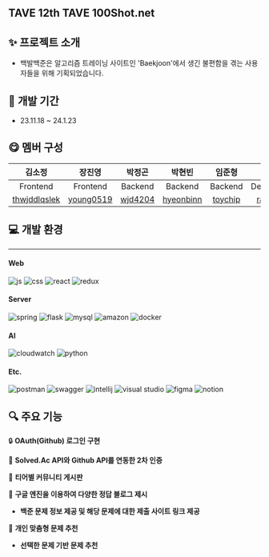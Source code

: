 ## TAVE 12th TAVE 100Shot.net

## ✨ 프로젝트 소개 

- 백발백준은 알고리즘 트레이닝 사이트인 'Baekjoon'에서 생긴 불편함을 겪는 사용자들을 위해 기획되었습니다.


## 📆 개발 기간
* 23.11.18 ~ 24.1.23


## 😋 멤버 구성

| 김소정  | 장진영   | 박정곤   | 박현빈  | 임준형   | 송윤주  | 이유진  |
|:---:|:---:|:---:|:---:|:---:|:---:|:---:|
| Frontend   | Frontend  |  Backend | Backend  | Backend  | DeepLearning  | DeepLearning  |
| [thwjddlqslek](https://github.com/thwjddlqslek)  | [young0519](https://github.com/young0519)  | [wjd4204](https://github.com/wjd4204)  |  [hyeonbinn](https://github.com/hyeonbinn) | [toychip](https://github.com/toychip)  | [raminicano ](https://github.com/raminicano )  | [jeniurs ](https://github.com/jeniurs )  |


## 💻 개발 환경
---
#### Web
![js](https://img.shields.io/badge/JavaScript-F7DF1E?style=for-the-badge&logo=JavaScript&logoColor=white) ![css](https://img.shields.io/badge/CSS-239120?&style=for-the-badge&logo=css3&logoColor=white) 
![react](https://img.shields.io/badge/React-20232A?style=for-the-badge&logo=react&logoColor=61DAFB) ![redux](https://img.shields.io/badge/Redux-593D88?style=for-the-badge&logo=redux&logoColor=white)

#### Server
![spring](https://img.shields.io/badge/Spring-6DB33F?style=for-the-badge&logo=spring&logoColor=white) ![flask](https://img.shields.io/badge/Flask-000000?style=for-the-badge&logo=flask&logoColor=white) ![mysql](https://img.shields.io/badge/MySQL-00000F?style=for-the-badge&logo=mysql&logoColor=white) 
![amazon](https://img.shields.io/badge/Amazon_AWS-232F3E?style=for-the-badge&logo=amazon-aws&logoColor=white) ![docker](https://img.shields.io/badge/docker-%230db7ed.svg?style=for-the-badge&logo=docker&logoColor=white) 


#### AI

![cloudwatch](https://img.shields.io/badge/Amazon%20CloudWatch-FF4F8B?style=for-the-badge&logo=Amazon%20CloudWatch&logoColor=white) ![python](https://img.shields.io/badge/Python-14354C?style=for-the-badge&logo=python&logoColor=white)

#### Etc.
![postman](https://img.shields.io/badge/Postman-FF6C37?style=for-the-badge&logo=postman&logoColor=white) ![swagger](https://img.shields.io/badge/-Swagger-%23Clojure?style=for-the-badge&logo=swagger&logoColor=white)
![intellij](https://img.shields.io/badge/IntelliJ_IDEA-000000.svg?style=for-the-badge&logo=intellij-idea&logoColor=white) ![visual studio](https://img.shields.io/badge/Visual_Studio-5C2D91?style=for-the-badge&logo=visual%20studio&logoColor=white)
![figma](https://img.shields.io/badge/Figma-F24E1E?style=for-the-badge&logo=figma&logoColor=white) ![notion](https://img.shields.io/badge/Notion-000000?style=for-the-badge&logo=notion&logoColor=white)



## 🔍 주요 기능
🔒 **OAuth(Github) 로그인 구현**

🚧 **Solved.Ac API와 Github API를 연동한 2차 인증**

💭 **티어별 커뮤니티 게시판**

📝 **구글 엔진을 이용하여 다양한 정답 블로그 제시**

- **백준 문제 정보 제공 및 해당 문제에 대한 제출 사이트 링크 제공**

🙋 **개인 맞춤형 문제 추천**

- **선택한 문제 기반 문제 추천**


